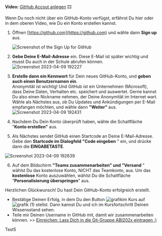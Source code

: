 
**Video:**  [GitHub Accout anlegen](https://maxeythschulede-my.sharepoint.com/:v:/g/personal/schwaiger_max-eyth-schule_de1/EWQIVfB5nQ1GixBTA3I17zUBBcsXP_xZGeFWw7SNrGEsnw?e=skshUS) 🎞  

Wenn Du noch nicht über ein GitHub-Konto verfügst, erfährst Du hier oder in dem oberen Video, wie Du ein Konto erstellen kannst.  

1.  Öffnen [https://github.com](https://github.com) und wähle dann **Sign up** aus.
    
     ![Screenshot of the Sign Up for GitHub](https://user-images.githubusercontent.com/78038701/230786904-13195a99-e3e7-4669-a5b6-d4941db5edf5.jpg)
    
2.  **Gebe Deine E-Mail-Adresse** ein. Diese E-Mail ist später wichtig und musst Du auch in der Schule abrufen können.  
   ![Screenshot 2023-04-09 192227](https://user-images.githubusercontent.com/78038701/230787344-b5cef0e8-56a6-49d0-aa9c-46e426fd4a70.jpg)
    
3.  **Erstelle dann ein Kennwort** für Dein neues GitHub-Konto, und **geben auch einen Benutzernamen ein**.  
    Anonymität ist wichtig! Und GitHub ist ein Unternehmen (Microsoft), dass Deine Daten, Verhalten etc. speichert und auswertet. Gerne kannst Du also einen Nickname nehmen, der Deine Anonymität im Internet wart.  
    Wähle als Nächstes aus, ob Du Updates und Ankündigungen per E-Mail empfangen möchten, und wähle dann **"Weiter"** aus.
 ![Screenshot 2023-04-09 192431](https://user-images.githubusercontent.com/78038701/230787415-42fc1df4-5dd8-4097-82be-1fd6d7b44f30.jpg)
    
4.  Nachdem Du Dein Konto überprüft haben, wähle die Schaltfläche "**Konto erstellen"** aus.
    
5.  Als Nächstes sendet GitHub einen Startcode an Deine E-Mail-Adresse. Gebe den **Startcode im Dialogfeld "Code eingeben** " ein, und drücke dann die **EINGABETASTE**.
    
![Screenshot 2023-04-09 192639](https://user-images.githubusercontent.com/78038701/230787442-ac19af42-6b56-40c3-b411-6a7363f96b6b.jpg)
    
6.  Auf dem Bildschirm **"Teams zusammenarbeiten" und "Versand** " wählst Du das kostenlose Konto, NICHT das Teamkonto, aus. Um das **kostenlose** Konto auszuwählen, wählst Du die Schaltfläche "**Personalisierung überspringen**" aus.
    

Herzlichen Glückwunsch! Du hast Dein GitHub-Konto erfolgreich erstellt.

-   Bestätige Deinen Erfolg, in dem Du den Button ![grafik](https://user-images.githubusercontent.com/78038701/230787496-30523b31-e35b-4877-992a-e6a457037010.png)im Kurs auf ![grafik (1)](https://user-images.githubusercontent.com/78038701/230787491-fe8badd5-0cf6-4b59-8e52-45536b086ae0.png) stellst. Dann kannst Du und ich im Kursfortschritt Deinen Wissensstand sehen.
-   Teile mir Deinen Username in GitHub mit, damit wir zusammenarbeiten können. >> [Einreichen: Lass Dich in die Git-Gruppe ABI202x eintragen :)](https://mo9710.schule.hessen.de/mod/assign/view.php?id=31231)

Test5
